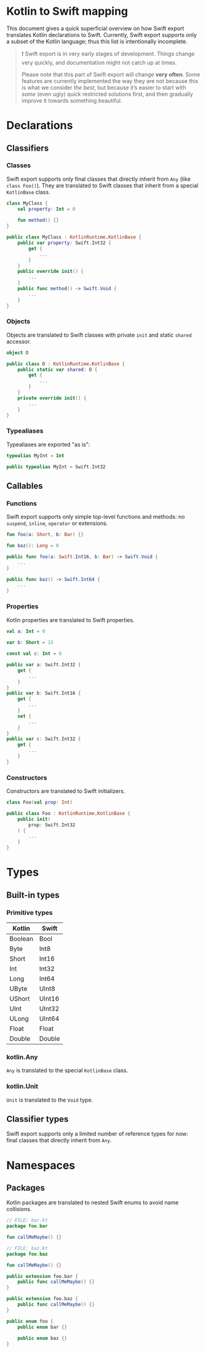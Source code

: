 # Kotlin to Swift mapping

This document gives a quick superficial overview on how Swift export translates Kotlin declarations to Swift.
Currently, Swift export supports only a subset of the Kotlin language; thus this list is intentionally incomplete.

> ❗️ Swift export is in very early stages of development.
> Things change very quickly, and documentation might not catch up at times.
> 
> Please note that this part of Swift export will change **very often**.
> Some features are currently implemented the way they are not because this is what we consider _the best_,
> but because it’s easier to start with _some_ (even ugly) quick restricted solutions first, and then gradually improve it towards something
> beautiful.

# Declarations

## Classifiers

### Classes

Swift export supports only final classes that directly inherit from `Any` (like `class Foo()`). 
They are translated to Swift classes that inherit from a special `KotlinBase` class.
```kotlin
class MyClass {
    val property: Int = 0
    
    fun method() {}
}
```
```swift
public class MyClass : KotlinRuntime.KotlinBase {
    public var property: Swift.Int32 {
        get {
            ...
        }
    }
    public override init() {
        ...
    }
    public func method() -> Swift.Void {
        ...
    }
}
```

### Objects

Objects are translated to Swift classes with private `init` and static `shared` accessor.
```kotlin
object O
```
```swift
public class O : KotlinRuntime.KotlinBase {
    public static var shared: O {
        get {
            ...
        }
    }
    private override init() {
        ...
    }
}
```

### Typealiases

Typealiases are exported "as is":
```kotlin
typealias MyInt = Int
```

```swift
public typealias MyInt = Swift.Int32
```

## Callables

### Functions

Swift export supports only simple top-level functions and methods: no `suspend`, `inline`, `operator` or extensions.

```kotlin
fun foo(a: Short, b: Bar) {}

fun baz(): Long = 0
```

```swift
public func foo(a: Swift.Int16, b: Bar) -> Swift.Void {
    ...
}

public func baz() -> Swift.Int64 {
    ...
}
```

### Properties

Kotlin properties are translated to Swift properties.

```kotlin
val a: Int = 0
            
var b: Short = 15

const val c: Int = 0
```

```swift
public var a: Swift.Int32 {
    get {
        ...
    }
}
public var b: Swift.Int16 {
    get {
        ...
    }
    set {
        ...
    }
}
public var c: Swift.Int32 {
    get {
        ...
    }
}
```

### Constructors

Constructors are translated to Swift initializers.

```kotlin
class Foo(val prop: Int)
```

```swift
public class Foo : KotlinRuntime.KotlinBase {
    public init(
        prop: Swift.Int32
    ) {
        ...
    }
}
```

# Types

## Built-in types

### Primitive types

| Kotlin  | Swift  |
|---------|--------|
| Boolean | Bool   |
| Byte    | Int8   |
| Short   | Int16  |
| Int     | Int32  |
| Long    | Int64  |
| UByte   | UInt8  |
| UShort  | UInt16 |
| UInt    | UInt32 |
| ULong   | UInt64 |
| Float   | Float  |
| Double  | Double |

### kotlin.Any

`Any` is translated to the special `KotlinBase` class.

### kotlin.Unit

`Unit` is translated to the `Void` type.

## Classifier types

Swift export supports only a limited number of reference types for now: final classes that directly inherit from `Any`.

# Namespaces

## Packages

Kotlin packages are translated to nested Swift enums to avoid name collisions.
```kotlin
// FILE: bar.kt
package foo.bar

fun callMeMaybe() {}

// FILE: baz.kt
package foo.baz

fun callMeMaybe() {}
```

```swift
public extension foo.bar {
    public func callMeMaybe() {}
}

public extension foo.baz {
    public func callMeMaybe() {}
}

public enum foo {
    public enum bar {}
    
    public enum baz {}
}
```



